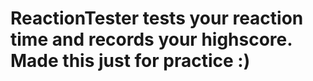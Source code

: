 # ReactionTester tests your reaction time and records your highscore. Made this just for practice :)
